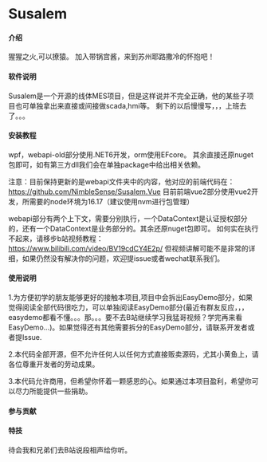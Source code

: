 # Susalem

#### 介绍
猩猩之火,可以撩猿。
加入带锅宫酱，来到苏州耶路撒冷的怀抱吧！

#### 软件说明
Susalem是一个开源的线体MES项目，但是这样说并不完全正确，他的某些子项目也可单独拿出来直接或间接做scada,hmi等。
剩下的以后慢慢写，，，上班去了。。。



#### 安装教程

wpf，webapi-old部分使用.NET6开发，orm使用EFcore。
其余直接还原nuget包即可，如有第三方dll我们会在单独package中给出相关依赖。

注意：目前保持更新的是webapi文件夹中的内容，他对应的前端代码在：
https://github.com/NimbleSense/Susalem.Vue
目前前端vue2部分使用vue2开发，所需要的node环境为16.17（建议使用nvm进行包管理）

webapi部分有两个上下文，需要分别执行，一个DataContext是认证授权部分的，还有一个DataContext是业务部分的。其余还原nuget包即可。
如何实在执行不起来，请移步b站视频教程：
https://www.bilibili.com/video/BV19cdCY4E2p/
但视频讲解可能不是非常的详细，如果仍然没有解决你的问题，欢迎提issue或者wechat联系我们。
#### 使用说明
1.为方便初学的朋友能够更好的接触本项目,项目中会拆出EasyDemo部分，如果觉得阅读全部代码很吃力，可以单独阅读EasyDemo部分(最近有群友反应，，，easydemo都看不懂。。。那。。。要不去B站继续学习我猛哥视频？学完再来看EasyDemo...)。如果觉得还有其他需要拆分的EasyDemo部分，请联系开发者或者提Issue.

2.本代码全部开源，但不允许任何人以任何方式直接贩卖源码，尤其小黄鱼上，请各位尊重开发者的劳动成果。

3.本代码允许商用，但希望你怀着一颗感恩的心。如果通过本项目盈利，希望你可以尽力所能提供一些捐助。

#### 参与贡献

#### 特技
待会我和兄弟们去B站说段相声给你听。

